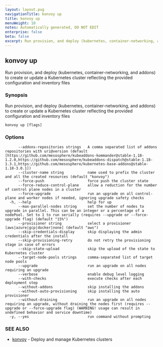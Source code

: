```yaml
---
layout: layout.pug
navigationTitle: konvoy up
title: konvoy up
menuWeight: 10
notes: Automatically generated, DO NOT EDIT
enterprise: false
beta: false
excerpt: Run provision, and deploy (kubernetes, container-networking, and addons) to create or update a Kubernetes cluster reflecting the provided configuration and inventory files
---
```


## konvoy up

Run provision, and deploy (kubernetes, container-networking, and addons) to create or update a Kubernetes cluster reflecting the provided configuration and inventory files

### Synopsis

Run provision, and deploy (kubernetes, container-networking, and addons) to create or update a Kubernetes cluster reflecting the provided configuration and inventory files

```
konvoy up [flags]
```

### Options

```
      --addons-repositories strings   A comma separated list of addons repositories with uri@version (default [https://github.com/mesosphere/kubeaddons-kommander@stable-1.18-1.2.0,https://github.com/mesosphere/kubeaddons-dispatch@stable-1.18-1.3.1,https://github.com/mesosphere/kubernetes-base-addons@stable-1.18-3.0.1])
      --cluster-name string           name used to prefix the cluster and all the created resources (default "konvoy")
      --force-push                    force push the cluster state
      --force-reduce-control-plane    allow a reduction for the number of control plane nodes in a cluster
      --force-upgrade                 run an upgrade on all control-plane and worker nodes if needed, ignoring upgrade safety checks
  -h, --help                          help for up
      --max-parallel-nodes string     set the number of nodes to upgrade in parallel. This can be an integer or a percentage of a nodePool. Set to 1 to run serially (requires --upgrade or --force-upgrade flag) (default "15%")
      --provisioner string            select a provisioner [aws|azure|gcp|docker|none] (default "aws")
      --skip-credentials-display      skip displaying the admin credentials after the install
      --skip-provisioning-retry       do not retry the provisioning stage in case of errors
      --skip-state-upload             skip the upload of the state to Kubernetes cluster
      --target-node-pools strings     comma-separated list of target node pools
      --upgrade                       run an upgrade on all nodes requiring an upgrade
      --verbose                       enable debug level logging
      --with-checks                   execute checks after each deployment step
      --without-addons                skip installing the addons
      --without-auto-provisioning     skip installing the auto provisioner
      --without-draining              run an upgrade on all nodes requiring an upgrade, without draining the nodes first (requires --upgrade or --force-upgrade flag) (WARNING! usage can result in undefined behavior and service downtime)
  -y, --yes                           run command without prompting
```

### SEE ALSO

* [konvoy](../)	 - Deploy and manage Kubernetes clusters

